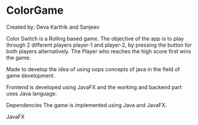 # ColorGame
Created by: Deva Karthik and Sanjeev

Color Switch is a Rolling based game. The objective of the app is to play through 2 different players player-1 and player-2, by pressing the button for both players alternatively.
The Player who reaches the high score first wins the game.

Made to develop the idea of using oops concepts of java in the field of game development. 

Frontend is developed using JavaFX and the working and backend part uses Java language.
 
Dependencies
The game is implemented using Java and JavaFX.

JavaFX
